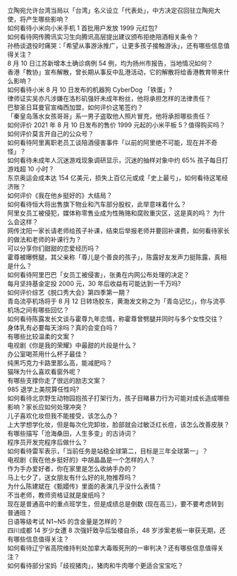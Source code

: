 立陶宛允许台湾当局以「台湾」名义设立「代表处」，中方决定召回驻立陶宛大使，将产生哪些影响？  
如何看待小米向小米手机 1 首批用户发放 1999 元红包?  
如何看待网传腾讯实习生向腾讯高层提出建议颁布拒绝陪酒相关条令？  
孙杨谈退役时痛哭：「希望从事游泳推广，让更多孩子接触游泳」，还有哪些信息值得关注？  
8 月 10 日江苏新增本土确诊病例 54 例，均为扬州市报告，当地情况如何？  
香港「教协」宣布解散，曾长期从事反中乱港活动，它的解散将给香港教育带来什么影响？  
如何看待小米 8 月 10 日发布的机器狗 CyberDog 「铁蛋」?  
律师证实吴亦凡涉嫌在洛杉矶强奸未成年粉丝，他将承担怎样的法律责任？  
巴黎圣日耳曼官宣梅西加盟，如何评价这笔签约？  
「秦皇岛落水女孩哥哥」系一男子盗取他人照片冒充，他将承担哪些责任？  
如何评价 2021 年 8 月 10 日发布的售价 1999 元起的小米平板 5？值得购买吗？  
如何评价莫言开自己的公众号？  
如何看待阿里离职老员工谈陪酒侵害事件「以前的阿里绝不可能，现在并不奇怪」？  
如何看待未成年人沉迷游戏现象调研显示，沉迷的抽样对象中约 65% 孩子每日打游戏超 10 小时？  
东京奥运会成本达 154 亿美元，损失上百亿元或成「史上最亏」，如何看待这笔经济账？  
如何评价《我在他乡挺好的》大结局？  
如何看待恒大将出售旗下物业和汽车部分股权，此举意味着什么？  
阿里女员工被侵犯，媒体称零售业成为性贿赂和腐败重灾区，这是真的吗？ 为什么会这样？  
网传沈阳一家长请老师给孩子补课，结束后举报老师并要回补课费，如何看待家长的做法和老师的补课行为？  
可以分享你们甜甜的恋爱经历吗？  
霍尊被曝劈腿，其父亲称「尊儿是个善良的孩子」，陈露好友发声力挺陈露，真相是什么？  
如何看待阿里巴巴「女员工被侵害」，张勇在内网公布处理的决定？  
每月坚持基金定投 2000 元，30 年后收益有可能达到一千万吗?  
如何评价综艺《脱口秀大会》第四季第一期？  
青岛流亭机场将于 8 月 12 日转场胶东，黄渤发文称之为「青岛记忆」，你与流亭机场之间有哪些回忆？  
如何看待陈露发长文谈与霍尊九年恋情，称霍尊曾劈腿并同时与多个女性交往？  
身体乳有必要每天涂吗？真的会变白吗？  
有哪些比较温柔的文案？  
电视剧《你是我的荣耀》中最甜的片段是什么？  
办公室喝茶用什么杯子最佳？  
纯黑巧克力卡路里那么高，能减肥吗？  
猫咪为什么喜欢看窗外呢？  
有哪些支撑你走了很远的励志文案？  
985 退学上美院算任性吗?  
如何看待北京野生动物园抱孩子打架行为，孩子目睹暴力行为可能对成长造成哪些影响？家长应如何处理冲突？  
儿子喜欢化妆但我不能接受，该怎么办？  
上大学想学化妆，但是每次化完卸妆，脸部就会过敏泛红长痘，该怎么改善皮肤？  
有哪些描写「沧海桑田，人生多变」的古诗词？  
程序员开发完程序后做什么？  
如何看待雷军表示，「当前任务是站稳全球第二，目标是三年全球第一」？  
电视剧《我在他乡挺好的》中胡晶晶是一个怎样的人？  
作为手办爱好者，你在家里是怎么收纳手办的？  
马上七夕了，送女朋友有什么好的礼物推荐吗？  
为什么陈建斌在《甄嬛传》里面的表演几乎没什么表情？  
不当老师，教师资格证就是废纸吗？  
现在是普通高中的重点班学生，但是成绩总是倒数 (现在高三)，要不要考虑转到普通班？  
日语等级考试 N1~N5 的含金量是怎样的？  
四川成都 14 岁少女遭 8 次强奸致孕后坠楼自杀，48 岁涉案老板一审获无期，还有哪些信息值得关注？  
如何看待辽宁省高院维持判处加拿大毒贩死刑的一审判决？还有哪些信息值得关注？  
如何看待部分宝妈「歧视猪肉」，猪肉和牛肉哪个更适合宝宝吃？  

